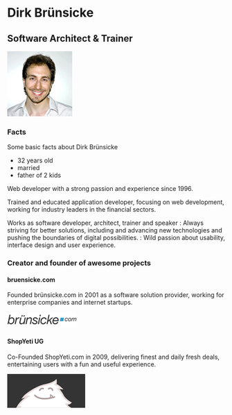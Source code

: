 # Dirk Brünsicke

## Software Architect & Trainer

![Db](assets/db.jpg)

### Facts

Some basic facts about Dirk Brünsicke

- 32 years old
- married
- father of 2 kids

Web developer with a strong passion and experience since 1996.

Trained and educated application developer, focusing on web development, working for industry leaders in the financial sectors.

Works as software developer, architect, trainer and speaker
: Always striving for better solutions, including and advancing new technologies and pushing the boundaries of digital possibilities.
: Wild passion about usability, interface design and user experience.

### Creator and founder of awesome projects

#### bruensicke.com

Founded brünsicke.com in 2001 as a software solution provider, working for enterprise companies and internet startups.

![Bruensicke](assets/bruensicke.png)

#### ShopYeti UG

Co-Founded ShopYeti.com in 2009, delivering finest and daily fresh deals, entertaining users with a fun and useful experience.

![180x78 Shopyeti](assets/180x78_shopyeti.png)